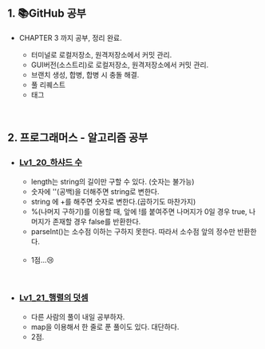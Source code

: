 ## 1. 📚GitHub 공부

- CHAPTER 3 까지 공부, 정리 완료.

  - 터미널로 로컬저장소, 원격저장소에서 커밋 관리.
  - GUI버전(소스트리)로 로컬저장소, 원격저장소에서 커밋 관리.
  - 브랜치 생성, 합병, 합병 시 충돌 해결.
  - 풀 리퀘스트
  - 태그

<br/>

## 2.  프로그래머스 - 알고리즘 공부

- ### [Lv1_20_하샤드 수](https://github.com/EunJaePark/algorithm/blob/master/Lv1_20_%ED%95%98%EC%83%A4%EB%93%9C%20%EC%88%98.html)
  - length는 string의 길이만 구할 수 있다. (숫자는 불가능)
  - 숫자에 ''(공백)을 더해주면 string로 변한다.
  - string 에 +를 해주면 숫자로 변한다.(곱하기도 마찬가지)
  - %(나머지 구하기)를 이용할 때, 앞에 !를 붙여주면 나머지가 0일 경우 true, 나머지가 존재할 경우 false를 반환한다.
  - parseInt()는 소수점 이하는 구하지 못한다. 따라서 소수점 앞의 정수만 반환한다.
  <br/>
  
  - 1점...😢

<br/>

- ### [Lv1_21_행렬의 덧셈](https://github.com/EunJaePark/algorithm/blob/master/Lv1_21_%ED%96%89%EB%A0%AC%EC%9D%98%20%EB%8D%A7%EC%85%88.html)
  - 다른 사람의 풀이 내일 공부하자.
  - map을 이용해서 한 줄로 푼 풀이도 있다. 대단하다.
  - 2점.
